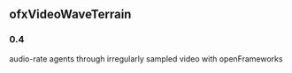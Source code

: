 ## ofxVideoWaveTerrain ##

### 0.4 ###

audio-rate agents through irregularly sampled video with openFrameworks
